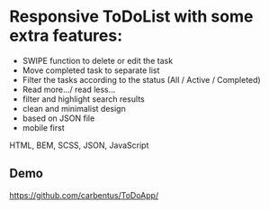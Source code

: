 # Responsive ToDoList with some extra features:

- SWIPE function to delete or edit the task
- Move completed task to separate list
- Filter the tasks according to the status (All / Active / Completed)
- Read more.../ read less...
- filter and highlight search results
- clean and minimalist design
- based on JSON file
- mobile first

HTML, BEM, SCSS, JSON, JavaScript

## Demo

https://github.com/carbentus/ToDoApp/
